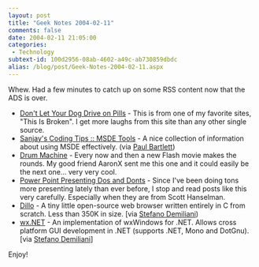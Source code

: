 ```yaml
---
layout: post
title: "Geek Notes 2004-02-11"
comments: false
date: 2004-02-11 21:05:00
categories:
 - Technology
subtext-id: 100d2956-08ab-4602-a49c-ab730859dbdc
alias: /blog/post/Geek-Notes-2004-02-11.aspx
---
```



Whew. Had a few minutes to catch up on some RSS content now that the ADS is over. 

  * [Don't Let Your Dog Drive on Pills](http://broken.typepad.com/b/2004/02/dog_medication_.html) - This is from one of my favorite sites, "This Is Broken". I get more laughs from this site than any other single source.
  * [Sanjay's Coding Tips :: MSDE Tools](http://sastools.com/b2/post/79394219) - A nice collection of information about using MSDE effectively. (via [Paul Bartlett](http://blogs.geekdojo.net/pdbartlett/archive/2004/02/09/894.aspx))
  * [Drum Machine](http://www.tokyoplastic.com/drummachine.html) - Every now and then a new Flash movie makes the rounds. My good friend AaronX sent me this one and it could easily be the next one... very very cool.
  * [Power Point Presenting Dos and Donts](http://www.hanselman.com/blog/PermaLink.aspx?guid=d017c9f3-aa3d-47bc-8d39-e6bfd8358d24) - Since I've been doing tons more presenting lately than ever before, I stop and read posts like this very carefully. Especially when they are from Scott Hanselman.
  * [Dillo](http://www.dillo.org/) - A tiny little open-source web browser written entirely in C from scratch. Less than 350K in size. [via [Stefano Demiliani](http://dotnetjunkies.com/WebLog/demiliani/archive/2004/02/10/6913.aspx))
  * [wx.NET](http://wxnet.sourceforge.net/) - An implementation of wxWindows for .NET. Allows cross platform GUI development in .NET (supports .NET, Mono and DotGnu). [via [Stefano Demiliani](http://dotnetjunkies.com/WebLog/demiliani/archive/2004/02/10/6914.aspx)]

Enjoy! 
